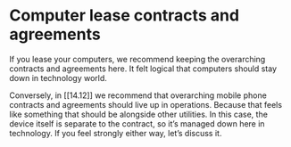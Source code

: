 # Computer lease contracts and agreements

If you lease your computers, we recommend keeping the overarching contracts and agreements here. It felt logical that computers should stay down in technology world.

Conversely, in [[14.12]] we recommend that overarching mobile phone contracts and agreements should live up in operations. Because that feels like something that should be alongside other utilities. In this case, the device itself is separate to the contract, so it’s managed down here in technology. If you feel strongly either way, let’s discuss it.
